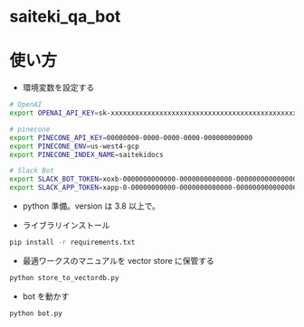 # saiteki_qa_bot
# 使い方
* 環境変数を設定する

```bash
# OpenAI
export OPENAI_API_KEY=sk-xxxxxxxxxxxxxxxxxxxxxxxxxxxxxxxxxxxxxxxxxxxxxxxx

# pinecone
export PINECONE_API_KEY=00000000-0000-0000-0000-000000000000
export PINECONE_ENV=us-west4-gcp
export PINECONE_INDEX_NAME=saitekidocs

# Slack Bot
export SLACK_BOT_TOKEN=xoxb-0000000000000-0000000000000-000000000000000000000000
export SLACK_APP_TOKEN=xapp-0-00000000000-0000000000000-0000000000000000000000000000000000000000000000000000000000000000
```

* python 準備。version は 3.8 以上で。

* ライブラリインストール

```bash
pip install -r requirements.txt
```

* 最適ワークスのマニュアルを vector store に保管する

```bash
python store_to_vectordb.py
```

* bot を動かす

```bash
python bot.py
```
